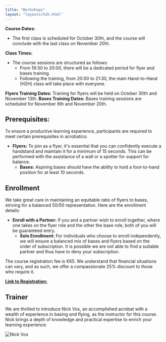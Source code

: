 ```yaml
---
title: "Workshops"
layout: "layouts/h2h.html"
---
```



**Course Dates:**
- The first class is scheduled for October 30th, and the course will conclude with the last class on November 20th.

**Class Times:**
- The course sessions are structured as follows:
    - From 19:30 to 20:00, there will be a dedicated period for flyer and bases training.
    - Following the training, from 20:00 to 21:30, the main Hand-to-Hand (H2H) class will take place with everyone.

**Flyers Training Dates:** Training for flyers will be held on October 30th and November 13th.
**Bases Training Dates:** Bases training sessions are scheduled for November 6th and November 20th.

## Prerequisites:

To ensure a productive learning experience, participants are required to meet certain prerequisites in acrobatics:

- **Flyers:** To join as a flyer, it's essential that you can confidently execute a handstand and maintain it for a minimum of 15 seconds. This can be performed with the assistance of a wall or a spotter for support for balance.
  - **Bases:** Aspiring bases should have the ability to hold a foot-to-hand position for at least 10 seconds.

## Enrollment

We take great care in maintaining an equitable ratio of flyers to bases, striving for a balanced 50/50 representation.
Here are the enrollment details:

- **Enroll with a Partner:** If you and a partner wish to enroll together, where one takes on the flyer role and the other the base role, both of you will be guaranteed entry.
  - **Solo Enrollment:** For individuals who choose to enroll independently, we will ensure a balanced mix of bases and flyers based on the order of subscription. It is possible we are not able to find a suitable partner and thus have to deny your subscription.

The course registration fee is €65. We understand that financial situations can vary, and as such, we offer a compassionate 25% discount to those who require it.

[**Link to Registration:** ](https://forms.gle/P2vcKQMr3PHmUZQCA)

## Trainer

We are thrilled to introduce Nick Vos, an accomplished acrobat with a wealth of experience in basing and flying, as the instructor for this course. Nick brings a depth of knowledge and practical expertise to enrich your learning experience.

![Nick Vos](/static/images/Nick.png)
